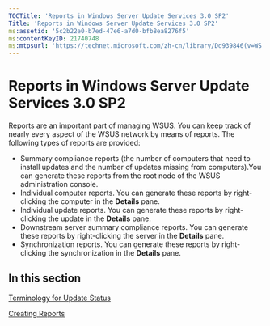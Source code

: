 ```yaml
---
TOCTitle: 'Reports in Windows Server Update Services 3.0 SP2'
Title: 'Reports in Windows Server Update Services 3.0 SP2'
ms:assetid: '5c2b22e0-b7ed-47e6-a7d0-bfb8ea8276f5'
ms:contentKeyID: 21740748
ms:mtpsurl: 'https://technet.microsoft.com/zh-cn/library/Dd939846(v=WS.10)'
---
```


Reports in Windows Server Update Services 3.0 SP2
=================================================

Reports are an important part of managing WSUS. You can keep track of nearly every aspect of the WSUS network by means of reports. The following types of reports are provided:

-   Summary compliance reports (the number of computers that need to install updates and the number of updates missing from computers).You can generate these reports from the root node of the WSUS administration console.
-   Individual computer reports. You can generate these reports by right-clicking the computer in the **Details** pane.
-   Individual update reports. You can generate these reports by right-clicking the update in the **Details** pane.
-   Downstream server summary compliance reports. You can generate these reports by right-clicking the server in the **Details** pane.
-   Synchronization reports. You can generate these reports by right-clicking the synchronization in the **Details** pane.

In this section
---------------

[Terminology for Update Status](https://technet.microsoft.com/d10ba0c8-8d94-4bc5-a82d-bc8872e68667)

[Creating Reports](https://technet.microsoft.com/b78c9652-a5de-4c5a-9668-ad4157720a9d)
